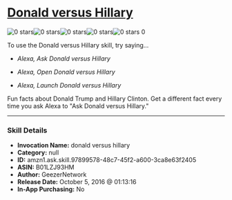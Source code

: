 # [Donald versus Hillary](http://alexa.amazon.com/#skills/amzn1.ask.skill.97899578-48c7-45f2-a600-3ca8e63f2405)
![0 stars](../../images/ic_star_border_black_18dp_1x.png)![0 stars](../../images/ic_star_border_black_18dp_1x.png)![0 stars](../../images/ic_star_border_black_18dp_1x.png)![0 stars](../../images/ic_star_border_black_18dp_1x.png)![0 stars](../../images/ic_star_border_black_18dp_1x.png) 0

To use the Donald versus Hillary skill, try saying...

* *Alexa, Ask Donald versus Hillary*

* *Alexa, Open Donald versus Hillary*

* *Alexa, Launch Donald versus Hillary*

Fun facts about Donald Trump and Hillary Clinton.  Get a different fact every time you ask Alexa to "Ask Donald versus Hillary."

***

### Skill Details

* **Invocation Name:** donald versus hillary
* **Category:** null
* **ID:** amzn1.ask.skill.97899578-48c7-45f2-a600-3ca8e63f2405
* **ASIN:** B01LZJ93HM
* **Author:** GeezerNetwork
* **Release Date:** October 5, 2016 @ 01:13:16
* **In-App Purchasing:** No
